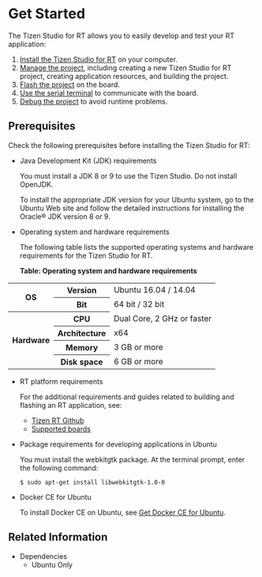 # Get Started

The Tizen Studio for RT allows you to easily develop and test your RT application:

1. [Install the Tizen Studio for RT](install.md) on your computer.
2. [Manage the project](create.md), including creating a new Tizen Studio for RT project, creating application resources, and building the project.
3. [Flash the project](flash.md) on the board.
4. [Use the serial terminal](terminal.md) to communicate with the board.
5. [Debug the project](debug.md) to avoid runtime problems.


## Prerequisites

Check the following prerequisites before installing the Tizen Studio for RT:

- Java Development Kit (JDK) requirements

  You must install a JDK 8 or 9 to use the Tizen Studio. Do not install OpenJDK.

  To install the appropriate JDK version for your Ubuntu system, go to the Ubuntu Web site and follow the detailed instructions for installing the Oracle&reg; JDK version 8 or 9.


- Operating system and hardware requirements

  The following table lists the supported operating systems and hardware requirements for the Tizen Studio for RT.

  **Table: Operating system and hardware requirements**

 <table>
 <tr>
  <th rowspan="2"> OS </th>
  <th> Version </th>
  <td> Ubuntu 16.04 / 14.04 </td>
 </tr>
 <tr>
  <th> Bit </th>
  <td> 64 bit / 32 bit </td>
 </tr>
 <tr>
  <th rowspan="4">  Hardware</th>
  <th> CPU </th>
  <td>  Dual Core, 2 GHz or faster</td>
</tr>
<tr>
  <th> Architecture </th>
  <td> x64</td>
</tr>
<tr>
  <th>  Memory </th>
  <td>  3 GB or more</td>
</tr>
<tr>
  <th>  Disk space</th>
  <td> 6 GB or more</td>
</tr>
</table>


- RT platform requirements

  For the additional requirements and guides related to building and flashing an RT application, see:

  - [Tizen RT Github](https://github.com/Samsung/TizenRT)
  - [Supported boards](https://github.com/Samsung/TizenRT#supported-board--emulator)

- Package requirements for developing applications in Ubuntu

  You must install the webkitgtk package. At the terminal prompt, enter the following command:

  `$ sudo apt-get install libwebkitgtk-1.0-0`

- Docker CE for Ubuntu
  
  To install Docker CE on Ubuntu, see [Get Docker CE for Ubuntu](https://docs.docker.com/install/linux/docker-ce/ubuntu/).

## Related Information
* Dependencies  
  - Ubuntu Only

